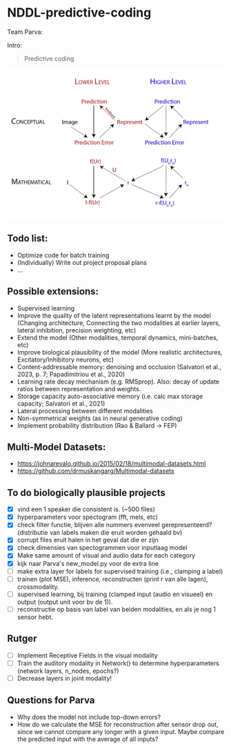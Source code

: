 # NDDL-predictive-coding
Team Parva:

Intro: 
> Predictive coding


![image info](./predcode_scheme-02.jpg)



## Todo list:
- Optimize code for batch training
- (Individually) Write out project proposal plans
- ...  

## Possible extensions:
- Supervised learning
- Improve the quality of the latent representations learnt by the model (Changing architecture, Connecting the two modalities at earlier layers, lateral inhibition, precision weighting, etc)
- Extend the model (Other modalities, temporal dynamics, mini-batches, etc)
- Improve biological plausibility of the model (More realistic architectures, Excitatory/Inhibitory neurons, etc)
- Content-addressable memory: denoising and occlusion (Salvatori et al., 2023, p. 7; Papadimitriou et al., 2020)
- Learning rate decay mechanism (e.g. RMSprop). Also: decay of update ratios between representation and weights. 
- Storage capacity auto-associative memory (i.e. calc max storage capacity; Salvatori et al., 2021)
- Lateral processing between different modalities
- Non-symmetrical weights (as in neural generative coding)
- Implement probability distribution (Rao & Ballard -> FEP)


## Multi-Model Datasets:
- https://johnarevalo.github.io/2015/02/18/multimodal-datasets.html
- https://github.com/drmuskangarg/Multimodal-datasets

## To do biologically plausible projects
- [x] vind een 1 speaker die consistent is. (~500 files)
- [x] hyperparameters voor spectogram (fft, mels, etc)
- [x] check filter functie, blijven alle nummers evenveel gerepresenteerd? (distributie van labels maken die eruit worden gehaald bv)
- [x] corrupt files eruit halen in het geval dat die er zijn
- [x] check dimensies van spectogrammen voor inputlaag model
- [x] Make same amount of visual and audio data for each category
- [x] kijk naar Parva's new_model.py voor de extra line
- [ ] make extra layer for labels for supervised training (i.e., clamping a label)
- [ ] trainen (plot MSE), inference, reconstructen (print r van alle lagen), crossmodality.
- [ ] supervised learning, bij training (clamped input (audio en visueel) en output (output unit voor bv de 1)).
- [ ] reconstructie op basis van label van beiden modalities, en als je nog 1 sensor hebt.

## Rutger
- [ ] Implement Receptive Fields in the visual modality
- [ ] Train the auditory modality in Network() to determine hyperparameters (network layers, n_nodes, epochs?)
- [ ] Decrease layers in joint modality!

## Questions for Parva
- Why does the model not include top-down errors?
- How do we calculate the MSE for reconstruction after sensor drop out, since we cannot compare any longer with a given input. Maybe compare the predicted input with the average of all inputs?
